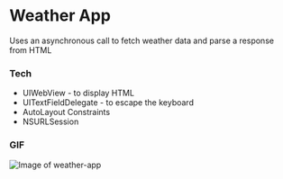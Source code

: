 # Weather App

Uses an asynchronous call to fetch weather data and parse a response from HTML

### Tech

* UIWebView - to display HTML
* UITextFieldDelegate - to escape the keyboard
* AutoLayout Constraints
* NSURLSession

### GIF

![Image of weather-app](http://i.imgur.com/ctqFNWk.gif)
